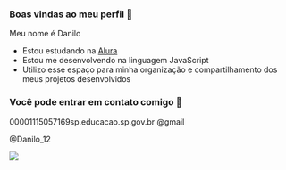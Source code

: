 ### Boas vindas ao meu perfil 🐤

Meu nome é Danilo


- Estou estudando na [Alura](https://www.alura.com.br)
- Estou me desenvolvendo na linguagem JavaScript
- Utilizo esse espaço para minha organização e compartilhamento dos meus projetos desenvolvidos

### Você pode entrar em contato comigo 📧

00001115057169sp.educacao.sp.gov.br @gmail

@Danilo_12






![](https://media.tenor.com/xlPBMRASMmkAAAAM/fiel-fiel-torcida.gif)
